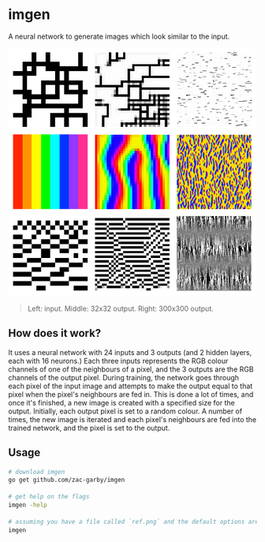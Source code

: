 # imgen

A neural network to generate images which look similar to the input.

![](eg.png)

> Left: input. Middle: 32x32 output. Right: 300x300 output.

## How does it work?

It uses a neural network with 24 inputs and 3 outputs (and 2 hidden layers, each with 16 neurons.) Each three inputs represents the RGB colour channels of one of the neighbours of a pixel, and the 3 outputs are the RGB channels of the output pixel. During training, the network goes through each pixel of the input image and attempts to make the output equal to that pixel when the pixel's neighbours are fed in. This is done a lot of times, and once it's finished, a new image is created with a specified size for the output. Initially, each output pixel is set to a random colour. A number of times, the new image is iterated and each pixel's neighbours are fed into the trained network, and the pixel is set to the output.

## Usage

```bash
# download imgen
go get github.com/zac-garby/imgen

# get help on the flags
imgen -help

# assuming you have a file called `ref.png` and the default options are okay:
imgen
```
